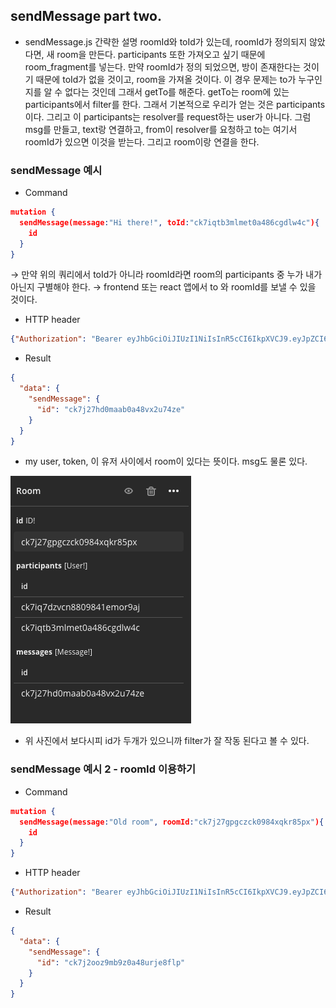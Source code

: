 ## sendMessage part two.
- sendMessage.js 간략한 설명
    roomId와 toId가 있는데, roomId가 정의되지 않았다면, 새 room을 만든다. participants 또한 가져오고 싶기 때문에 room_fragment를 넣는다. 
    만약 roomId가 정의 되었으면, 방이 존재한다는 것이기 때문에 toId가 없을 것이고, room을 가져올 것이다. 이 경우 문제는 to가 누구인지를 알 수 없다는 것인데 그래서 getTo를 해준다. getTo는 room에 있는 participants에서 filter를 한다. 그래서 기본적으로 우리가 얻는 것은 participants이다. 그리고 이 participants는 resolver를 request하는 user가 아니다. 그럼 msg를 만들고, text랑 연결하고, from이 resolver를 요청하고 to는 여기서 roomId가 있으면 이것을 받는다. 그리고 room이랑 연결을 한다. 

### sendMessage 예시

- Command
~~~json
mutation {
  sendMessage(message:"Hi there!", toId:"ck7iqtb3mlmet0a486cgdlw4c"){
    id
  }
}
~~~
 → 만약 위의 쿼리에서 toId가 아니라 roomId라면 room의 participants 중 누가 내가 아닌지 구별해야 한다.
 → frontend 또는 react 앱에서 to 와 roomId를 보낼 수 있을 것이다.

- HTTP header
~~~json
{"Authorization": "Bearer eyJhbGciOiJIUzI1NiIsInR5cCI6IkpXVCJ9.eyJpZCI6ImNrN2lxN2R6dmNuODgwOTg0MWVtb3I5YWoiLCJpYXQiOjE1ODM2NTM4OTF9.rV7epvmIgBsjxldMjIybnOPthcyV7gZtoT7M-U_WDeQ"}
~~~

- Result
~~~json
{
  "data": {
    "sendMessage": {
      "id": "ck7j27hd0maab0a48vx2u74ze"
    }
  }
}
~~~

- my user, token, 이 유저 사이에서 room이 있다는 뜻이다. msg도 물론 있다.

![room](../images/../3.&#32;GraphQ_API/images/room.png)
- 위 사진에서 보다시피 id가 두개가 있으니까 filter가 잘 작동 된다고 볼 수 있다.

### sendMessage 예시 2 - roomId 이용하기

- Command
~~~json
mutation {
  sendMessage(message:"Old room", roomId:"ck7j27gpgczck0984xqkr85px"){
    id
  }
}
~~~

- HTTP header
~~~json
{"Authorization": "Bearer eyJhbGciOiJIUzI1NiIsInR5cCI6IkpXVCJ9.eyJpZCI6ImNrN2lxN2R6dmNuODgwOTg0MWVtb3I5YWoiLCJpYXQiOjE1ODM2NTM4OTF9.rV7epvmIgBsjxldMjIybnOPthcyV7gZtoT7M-U_WDeQ"}
~~~

- Result
~~~json
{
  "data": {
    "sendMessage": {
      "id": "ck7j2ooz9mb9z0a48urje8flp"
    }
  }
}
~~~